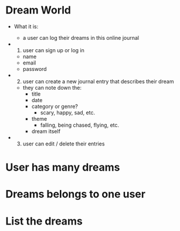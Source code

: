# Dream World #
- What it is:
    - a user can log their dreams in this online journal

- 1. user can sign up or log in
    - name
    - email
    - password
- 2. user can create a new journal entry that describes their dream
    - they can note down the: 
        - title
        - date
        - category or genre?
            - scary, happy, sad, etc.
        - theme
            - falling, being chased, flying, etc.
        - dream itself
- 3. user can edit / delete their entries



# User has many dreams
# Dreams belongs to one user 


# List the dreams